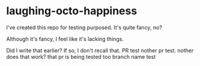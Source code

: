 # laughing-octo-happiness

I've created this repo for testing purposed. It's quite fancy, no?

Although it's fancy, I feel like it's lacking things.

Did I write that earlier? If so, I don't recall that. PR test
nother pr test. nother
does that work? 
that pr is being tested too
branch name test
